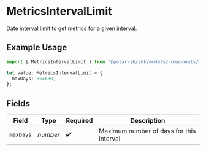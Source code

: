# MetricsIntervalLimit

Date interval limit to get metrics for a given interval.

## Example Usage

```typescript
import { MetricsIntervalLimit } from "@polar-sh/sdk/models/components/metricsintervallimit.js";

let value: MetricsIntervalLimit = {
  maxDays: 864630,
};
```

## Fields

| Field                                     | Type                                      | Required                                  | Description                               |
| ----------------------------------------- | ----------------------------------------- | ----------------------------------------- | ----------------------------------------- |
| `maxDays`                                 | *number*                                  | :heavy_check_mark:                        | Maximum number of days for this interval. |